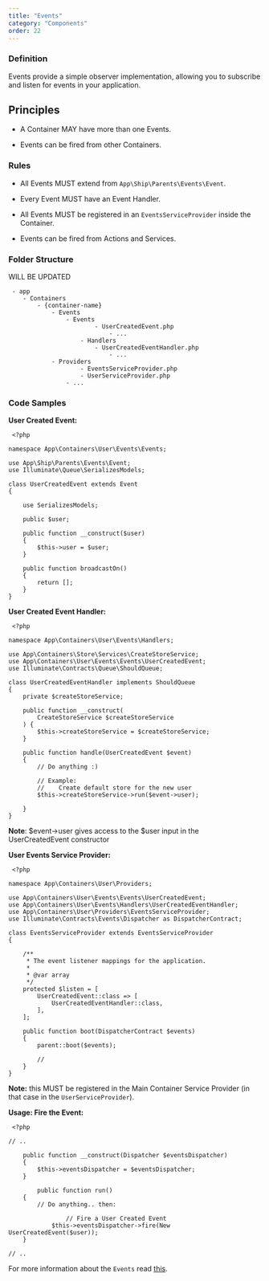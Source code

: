 ```yaml
---
title: "Events"
category: "Components"
order: 22
---
```


### Definition

Events provide a simple observer implementation, allowing you to subscribe and listen for events in your application. 

## Principles

- A Container MAY have more than one Events.

- Events can be fired from other Containers.

### Rules

- All Events MUST extend from `App\Ship\Parents\Events\Event`.

- Every Event MUST have an Event Handler.

- All Events MUST be registered in an `EventsServiceProvider` inside the Container.

- Events can be fired from Actions and Services.

### Folder Structure

WILL BE UPDATED

	 - app
	    - Containers
	        - {container-name}
	            - Events
	                - Events
	                		- UserCreatedEvent.php
			            		- ...
	            		- Handlers
	                		- UserCreatedEventHandler.php
			            		- ...
	            - Providers
	            		- EventsServiceProvider.php
	            		- UserServiceProvider.php
	                - ... 

### Code Samples

**User Created Event:** 

	 <?php
	
	namespace App\Containers\User\Events\Events;
	
	use App\Ship\Parents\Events\Event;
	use Illuminate\Queue\SerializesModels;
	
	class UserCreatedEvent extends Event
	{
	
	    use SerializesModels;
	
	    public $user;
	
	    public function __construct($user)
	    {
	        $this->user = $user;
	    }
	
	    public function broadcastOn()
	    {
	        return [];
	    }
	}
	 
**User Created Event Handler:** 

	 <?php
	
	namespace App\Containers\User\Events\Handlers;
	
	use App\Containers\Store\Services\CreateStoreService;
	use App\Containers\User\Events\Events\UserCreatedEvent;
	use Illuminate\Contracts\Queue\ShouldQueue;
	
	class UserCreatedEventHandler implements ShouldQueue
	{
	    private $createStoreService;
	
	    public function __construct(
	        CreateStoreService $createStoreService
	    ) {
	        $this->createStoreService = $createStoreService;
	    }
	
	    public function handle(UserCreatedEvent $event)
	    {
	        // Do anything :)
	      
	      	// Example:
	        //    Create default store for the new user
	        $this->createStoreService->run($event->user);
	
	    }
	}
	 
**Note**: $event->user gives access to the $user input in the UserCreatedEvent constructor

**User Events Service Provider:**

	 <?php
	
	namespace App\Containers\User\Providers;
	
	use App\Containers\User\Events\Events\UserCreatedEvent;
	use App\Containers\User\Events\Handlers\UserCreatedEventHandler;
	use App\Containers\User\Providers\EventsServiceProvider;
	use Illuminate\Contracts\Events\Dispatcher as DispatcherContract;
	
	class EventsServiceProvider extends EventsServiceProvider
	{
	
	    /**
	     * The event listener mappings for the application.
	     *
	     * @var array
	     */
	    protected $listen = [
	        UserCreatedEvent::class => [
	            UserCreatedEventHandler::class,
	        ],
	    ];
	
	    public function boot(DispatcherContract $events)
	    {
	        parent::boot($events);
	
	        //
	    }
	}
	 
**Note:** this MUST be registered in the Main Container Service Provider (in that case in the `UserServiceProvider`).

**Usage: Fire the Event:** 

	 <?php
	
	// ..
	
	    public function __construct(Dispatcher $eventsDispatcher) 
	    {
	        $this->eventsDispatcher = $eventsDispatcher;
	    }
	
			public function run()
	    {
	      	// Do anything.. then:
	      
			 		// Fire a User Created Event
			  	$this->eventsDispatcher->fire(New UserCreatedEvent($user));
	    }
	
	// .. 

For more information about the `Events` read [this](https://laravel.com/docs/events).
